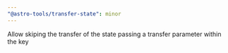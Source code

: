 ```yaml
---
"@astro-tools/transfer-state": minor
---
```


Allow skiping the transfer of the state passing a transfer parameter within the key
